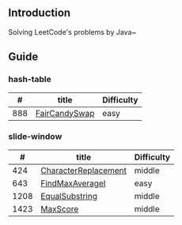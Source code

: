 ## Introduction
Solving LeetCode's problems by Java~

## Guide
### hash-table
|  #     | title                                                                                                                    |       Difficulty |
|  ----  | ----                                                                                                                     | ----             |
| 888    | [FairCandySwap](https://github.com/Marshal1996/LeetCode-Java/blob/master/docs/hashtable/FairCandySwap.md)                |easy

### slide-window
|  #     | title                                                                                                                    |       Difficulty |
|  ----  | ----                                                                                                                     | ----             |
| 424    | [CharacterReplacement](https://github.com/Marshal1996/LeetCode-Java/blob/master/docs/slidewindow/CharacterReplacement.md)|middle  
| 643    | [FindMaxAverageⅠ](https://github.com/Marshal1996/LeetCode-Java/blob/master/docs/slidewindow/FindMaxAverage.md)          |easy  
| 1208   | [EqualSubstring](https://github.com/Marshal1996/LeetCode-Java/blob/master/docs/slidewindow/EqualSubstring.md)            |middle  
| 1423   | [MaxScore](https://github.com/Marshal1996/LeetCode-Java/blob/master/docs/slidewindow/MaxScore.md)                        |middle  


